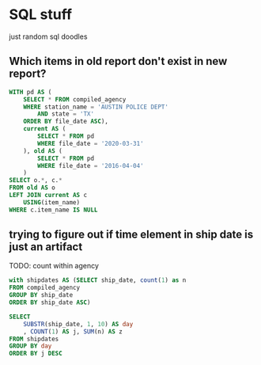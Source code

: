 # SQL stuff 

just random sql doodles


## Which items in old report don't exist in new report?

```sql
WITH pd AS (
    SELECT * FROM compiled_agency 
    WHERE station_name = 'AUSTIN POLICE DEPT'
        AND state = 'TX'
    ORDER BY file_date ASC),
    current AS (
        SELECT * FROM pd
        WHERE file_date = '2020-03-31'
    ), old AS (
        SELECT * FROM pd
        WHERE file_date = '2016-04-04'
    )
SELECT o.*, c.*
FROM old AS o
LEFT JOIN current AS c
    USING(item_name)
WHERE c.item_name IS NULL
```


## trying to figure out if time element in ship date is just an artifact

TODO: count within agency

```sql
with shipdates AS (SELECT ship_date, count(1) as n
FROM compiled_agency
GROUP BY ship_date
ORDER BY ship_date ASC)

SELECT 
    SUBSTR(ship_date, 1, 10) AS day
    , COUNT(1) AS j, SUM(n) AS z
FROM shipdates
GROUP BY day
ORDER BY j DESC 
```
